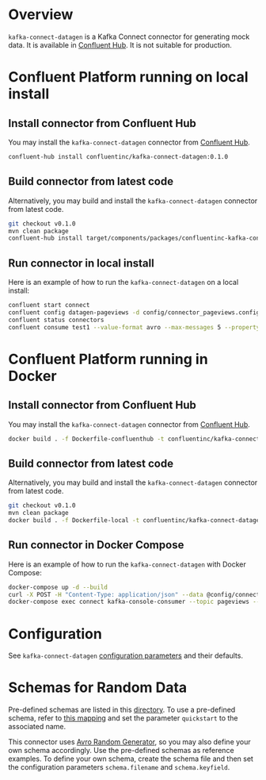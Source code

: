 # Overview

`kafka-connect-datagen` is a Kafka Connect connector for generating mock data.
It is available in [Confluent Hub](https://www.confluent.io/connector/kafka-connect-datagen/).
It is not suitable for production.

# Confluent Platform running on local install

## Install connector from Confluent Hub

You may install the `kafka-connect-datagen` connector from [Confluent Hub](https://www.confluent.io/connector/kafka-connect-datagen/).

```bash
confluent-hub install confluentinc/kafka-connect-datagen:0.1.0
```

## Build connector from latest code

Alternatively, you may build and install the `kafka-connect-datagen` connector from latest code.

```bash
git checkout v0.1.0
mvn clean package
confluent-hub install target/components/packages/confluentinc-kafka-connect-datagen-0.1.0.zip
```

## Run connector in local install

Here is an example of how to run the `kafka-connect-datagen` on a local install:

```bash
confluent start connect
confluent config datagen-pageviews -d config/connector_pageviews.config
confluent status connectors
confluent consume test1 --value-format avro --max-messages 5 --property print.key=true --property key.deserializer=org.apache.kafka.common.serialization.StringDeserializer --from-beginning
```

# Confluent Platform running in Docker

## Install connector from Confluent Hub

You may install the `kafka-connect-datagen` connector from [Confluent Hub](https://www.confluent.io/connector/kafka-connect-datagen/).

```bash
docker build . -f Dockerfile-confluenthub -t confluentinc/kafka-connect-datagen:0.1.0
```

## Build connector from latest code

Alternatively, you may build and install the `kafka-connect-datagen` connector from latest code.

```bash
git checkout v0.1.0
mvn clean package
docker build . -f Dockerfile-local -t confluentinc/kafka-connect-datagen:0.1.0
```

## Run connector in Docker Compose

Here is an example of how to run the `kafka-connect-datagen` with Docker Compose:

```bash
docker-compose up -d --build
curl -X POST -H "Content-Type: application/json" --data @config/connector_pageviews.config http://localhost:8083/connectors
docker-compose exec connect kafka-console-consumer --topic pageviews --bootstrap-server kafka:29092  --property print.key=true --max-messages 5 --from-beginning
```

# Configuration

See `kafka-connect-datagen` [configuration parameters](https://github.com/confluentinc/kafka-connect-datagen/blob/master/src/main/java/io/confluent/kafka/connect/datagen/DatagenConnectorConfig.java) and their defaults.

# Schemas for Random Data

Pre-defined schemas are listed in this [directory](https://github.com/confluentinc/kafka-connect-datagen/tree/master/src/main/resources).
To use a pre-defined schema, refer to [this mapping](https://github.com/confluentinc/kafka-connect-datagen/blob/master/src/main/java/io/confluent/kafka/connect/datagen/DatagenTask.java#L66-L73) and set the parameter `quickstart` to the associated name.

This connector uses [Avro Random Generator](https://github.com/confluentinc/avro-random-generator), so you may also define your own schema accordingly.
Use the pre-defined schemas as reference examples.
To define your own schema, create the schema file and then set the configuration parameters `schema.filename` and `schema.keyfield`.
